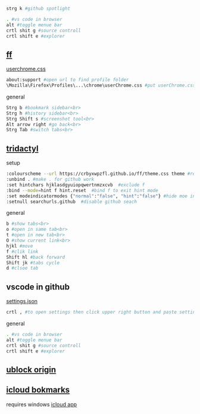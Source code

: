 ```sh
strg k #github spotlight
```

```sh
. #vs code in browser
alt #toggle menue bar
crtl shit g #source controll
crtl shift e #explorer
```

## [ff](https://www.mozilla.org/en-US/firefox/new/)
[userchrome.css](https://github.com/crbyxwpzfl/ff/blob/main/userChrome.css)
```sh
about:support #open url to find profile folder
\Mozilla\Firefox\Profiles\...\chrome\userChrome.css #put userChrome.css here
```
general
```sh
Strg b #bookmark sidebar<br>
Strg h #history sidebar<br>
Strg Shift s #screenshot tool<br>
Alt arrow right #go back<br>
Strg Tab #switch tabs<br>
```

## [tridactyl](https://github.com/tridactyl/tridactyl)
setup
```sh
:colourscheme --url https://crbyxwpzfl.github.io/ff/theme.css theme #remeber to host githubpages from master baranch before in repo settings
:unbind . #make . for github work
:set hintchars hjklasdgyuiopqwertnmzxcvb  #exclude f
:bind --mode=hint f hint.reset  #bind f to exit hint mode
:set modeindicatormodes {"normal":"false", "hint":"false"} #hide moe indicator
:setnull searchurls.github  #disable github seach
```
general
```sh
b #show tabs<br>
o #open in same tab<br>
t #open in new tab<br>
O #show current link<br>
hjkl #move
f #clik link
Shift hl #back forward
Shift jk #tabs cycle
d #clsoe tab
```

## vscode in github
[settings.json](https://github.com/crbyxwpzfl/ff/blob/main/settings.json)
```sh
crtl , #to open settings then click upper right button and paste settings.json
```
general
```sh
. #vs code in browser
alt #toggle menue bar
crtl shit g #source controll
crtl shift e #explorer
```

## [ublock origin](https://github.com/gorhill/uBlock)

## [icloud bokmarks](https://addons.mozilla.org/en-US/firefox/addon/icloud-bookmarks)
requires windows [icloud app](https://www.microsoft.com/store/apps/9PKTQ5699M62)


